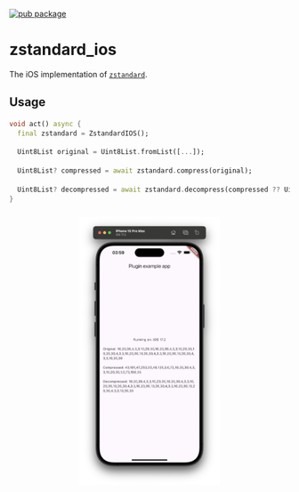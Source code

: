 [![pub package](https://img.shields.io/pub/v/zstandard_ios.svg)](https://pub.dev/packages/zstandard_ios)

# zstandard_ios

The iOS implementation of [`zstandard`](https://pub.dev/packages/zstandard).

## Usage

```dart
void act() async {
  final zstandard = ZstandardIOS();

  Uint8List original = Uint8List.fromList([...]);

  Uint8List? compressed = await zstandard.compress(original);
  
  Uint8List? decompressed = await zstandard.decompress(compressed ?? Uint8List(0));
}
```

<p align="center"><img width="50%" vspace="10" src="https://github.com/landamessenger/zstandard/raw/master/zstandard_ios/images/sample.png"></p>
